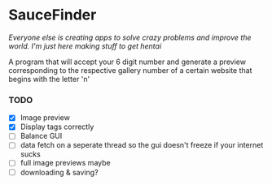 # SauceFinder
*Everyone else is creating apps to solve crazy problems and improve the world. I'm just here making stuff to get hentai*

A program that will accept your 6 digit number and generate a preview corresponding to the respective gallery number of a certain website that begins with the letter 'n'


### TODO
- [x] Image preview
- [x] Display tags correctly
- [ ] Balance GUI
- [ ] data fetch on a seperate thread so the gui doesn't freeze if your internet sucks
- [ ] full image previews maybe
- [ ] downloading & saving?
